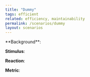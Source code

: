 ```yaml
---
title: "Dummy"
tags: efficient
related: efficiency, maintainability
permalink: /scenarios/dummy
layout: scenarios
---
```


<div class="arc42-help" markdown="1">
**Background**: 

**Stimulus**: 

**Reaction**: 

**Metric**: 
</div><br>




